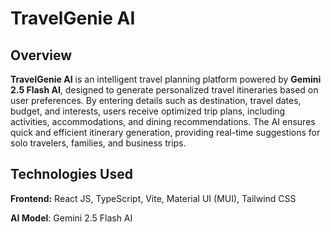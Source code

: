 # TravelGenie AI

## Overview

**TravelGenie AI** is an intelligent travel planning platform powered by **Gemini 2.5 Flash AI**, designed to generate personalized travel itineraries based on user preferences. By entering details such as destination, travel dates, budget, and interests, users receive optimized trip plans, including activities, accommodations, and dining recommendations. The AI ensures quick and efficient itinerary generation, providing real-time suggestions for solo travelers, families, and business trips.

## Technologies Used

**Frontend:** React JS, TypeScript, Vite, Material UI (MUI), Tailwind CSS

**AI Model**: Gemini 2.5 Flash AI
